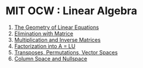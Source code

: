 MIT OCW : Linear Algebra
========================

1. [The Geometry of Linear Equations](the_geometry_of_linear_equations/)
1. [Elimination with Matrice](elimination_with_matrices/)
1. [Multiplication and Inverse Matrices](multiplication_and_inverse_matrices/)
1. [Factorization into A = LU](factorization_LU/)
1. [Transposes, Permutations, Vector Spaces](trans_permu_vector/)
1. [Column Space and Nullspace](column_space/)
